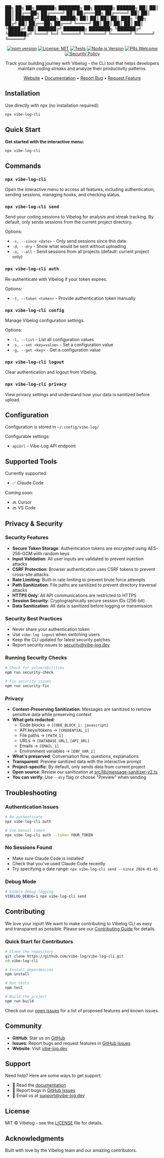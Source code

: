 

 ██╗   ██╗ ██╗ ██████╗  ███████╗        ██╗       ██████╗   ██████╗
 ██║   ██║ ██║ ██╔══██╗ ██╔════╝        ██║      ██╔═══██╗ ██╔════╝
 ██║   ██║ ██║ ██████╔╝ █████╗   █████╗ ██║      ██║   ██║ ██║  ███╗
 ╚██╗ ██╔╝ ██║ ██╔══██╗ ██╔══╝   ╚════╝ ██║      ██║   ██║ ██║   ██║
  ╚████╔╝  ██║ ██████╔╝ ███████╗        ███████╗ ╚██████╔╝ ╚██████╔╝
   ╚═══╝   ╚═╝ ╚═════╝  ╚══════╝        ╚══════╝  ╚═════╝   ╚═════╝



<div align="center">

[![npm version](https://img.shields.io/npm/v/vibe-log-cli.svg)](https://www.npmjs.com/package/vibe-log-cli)
[![License: MIT](https://img.shields.io/badge/License-MIT-yellow.svg)](https://opensource.org/licenses/MIT)
[![Tests](https://github.com/vibe-log/vibe-log-cli/actions/workflows/tests.yml/badge.svg)](https://github.com/vibe-log/vibe-log-cli/actions/workflows/tests.yml)
[![Node.js Version](https://img.shields.io/node/v/vibe-log-cli.svg)](https://nodejs.org)
[![PRs Welcome](https://img.shields.io/badge/PRs-welcome-brightgreen.svg)](CONTRIBUTING.md)
[![Security Policy](https://img.shields.io/badge/Security-Policy-blue.svg)](SECURITY.md)

Track your building journey with Vibelog - the CLI tool that helps developers maintain coding streaks and analyze their productivity patterns.

[Website](https://vibe-log.dev) • [Documentation](https://vibe-log.dev/docs) • [Report Bug](https://github.com/vibe-log/vibe-log-cli/issues) • [Request Feature](https://github.com/vibe-log/vibe-log-cli/issues)

</div>

## Installation

Use directly with npx (no installation required):

```bash
npx vibe-log-cli
```

## Quick Start

**Get started with the interactive menu:**
   ```bash
   npx vibe-log-cli
   ```
## Commands

### `npx vibe-log-cli`
Open the interactive menu to access all features, including authentication, sending sessions, managing hooks, and checking status.

### `npx vibe-log-cli send`
Send your coding sessions to Vibelog for analysis and streak tracking. By default, only sends sessions from the current project directory.

Options:
- `-s, --since <date>` - Only send sessions since this date
- `-d, --dry` - Show what would be sent without uploading
- `-a, --all` - Send sessions from all projects (default: current project only)

### `npx vibe-log-cli auth`
Re-authenticate with Vibelog if your token expires.

Options:
- `-t, --token <token>` - Provide authentication token manually

### `npx vibe-log-cli config`
Manage Vibelog configuration settings.

Options:
- `-l, --list` - List all configuration values
- `-s, --set <key=value>` - Set a configuration value
- `-g, --get <key>` - Get a configuration value

### `npx vibe-log-cli logout`
Clear authentication and logout from Vibelog.

### `npx vibe-log-cli privacy`
View privacy settings and understand how your data is sanitized before upload.

## Configuration

Configuration is stored in `~/.config/vibe-log/`

Configurable settings:
- `apiUrl` - Vibe-Log API endpoint

## Supported Tools

Currently supported:
- ✅ Claude Code

Coming soon:
- 🔜 Cursor
- 🔜 VS Code

## Privacy & Security

### Security Features
- **Secure Token Storage**: Authentication tokens are encrypted using AES-256-GCM with random keys
- **Input Validation**: All user inputs are validated to prevent injection attacks
- **CSRF Protection**: Browser authentication uses CSRF tokens to prevent cross-site attacks
- **Rate Limiting**: Built-in rate limiting to prevent brute force attempts
- **Path Sanitization**: File paths are sanitized to prevent directory traversal attacks
- **HTTPS Only**: All API communications are restricted to HTTPS
- **Session Security**: Cryptographically secure session IDs (256-bit)
- **Data Sanitization**: All data is sanitized before logging or transmission

### Security Best Practices
- Never share your authentication token
- Use `vibe-log logout` when switching users
- Keep the CLI updated for latest security patches
- Report security issues to security@vibe-log.dev

### Running Security Checks
```bash
# Check for vulnerabilities
npm run security-check

# Fix security issues
npm run security-fix
```

### Privacy
- **Context-Preserving Sanitization**: Messages are sanitized to remove sensitive data while preserving context
- **What gets redacted**:
  - Code blocks → `[CODE_BLOCK_1: javascript]`
  - API keys/tokens → `[CREDENTIAL_1]`
  - File paths → `[PATH_1]`
  - URLs → `[DATABASE_URL]`, `[API_URL]`
  - Emails → `[EMAIL_1]`
  - Environment variables → `[ENV_VAR_1]`
- **What's preserved**: Conversation flow, questions, explanations
- **Transparent**: Preview sanitized data with the interactive prompt
- **Project-specific**: By default, only sends data from current project
- **Open source**: Review our sanitization at [src/lib/message-sanitizer-v2.ts](src/lib/message-sanitizer-v2.ts)
- **You can verify**: Use `--dry` flag or choose "Preview" when sending

## Troubleshooting

### Authentication Issues
```bash
# Re-authenticate
npx vibe-log-cli auth

# Use manual token
npx vibe-log-cli auth --token YOUR_TOKEN
```

### No Sessions Found
- Make sure Claude Code is installed
- Check that you've used Claude Code recently
- Try specifying a date range: `npx vibe-log-cli send --since 2024-01-01`

### Debug Mode
```bash
# Enable debug logging
VIBELOG_DEBUG=1 npx vibe-log-cli send
```

## Contributing

We love your input! We want to make contributing to Vibelog CLI as easy and transparent as possible. Please see our [Contributing Guide](CONTRIBUTING.md) for details.

### Quick Start for Contributors

```bash
# Clone the repository
git clone https://github.com/vibe-log/vibe-log-cli.git
cd vibe-log-cli

# Install dependencies
npm install

# Run tests
npm test

# Build the project
npm run build
```

Check out our [open issues](https://github.com/vibe-log/vibe-log-cli/issues) for a list of proposed features and known issues.

## Community

- **GitHub**: Star us on [GitHub](https://github.com/vibe-log/vibe-log-cli)
- **Issues**: Report bugs and request features in [GitHub Issues](https://github.com/vibe-log/vibe-log-cli/issues)
- **Website**: Visit [vibe-log.dev](https://vibe-log.dev)

## Support

Need help? Here are some ways to get support:

- 📖 Read the [documentation](https://vibe-log.dev/docs)
- 🐛 Report bugs in [GitHub Issues](https://github.com/vibe-log/vibe-log-cli/issues)
- 📧 Email us at support@vibe-log.dev

## License

MIT © Vibelog - see the [LICENSE](LICENSE) file for details.

## Acknowledgments

Built with love by the Vibelog team and our amazing contributors.
